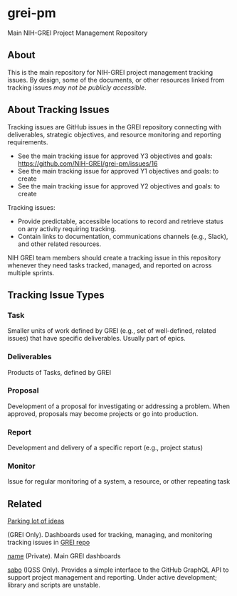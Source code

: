 # grei-pm
Main NIH-GREI Project Management Repository

## About
This is the main repository for NIH-GREI project management tracking issues. By design, some of the documents, or other resources linked from tracking issues _may not be publicly accessible_.

## About Tracking Issues
Tracking issues are GitHub issues in the GREI repository connecting with deliverables, strategic objectives, and resource monitoring and reporting requirements.
- See the main tracking issue for approved Y3 objectives and goals: https://github.com/NIH-GREI/grei-pm/issues/16
- See the main tracking issue for approved Y1 objectives and goals: to create
- See the main tracking issue for approved Y2 objectives and goals: to create

Tracking issues:
- Provide predictable, accessible locations to record and retrieve status on any activity requiring tracking.
- Contain links to documentation, communications channels (e.g., Slack), and other related resources.

NIH GREI team members should create a tracking issue in this repository whenever they need tasks tracked, managed, and reported on across multiple sprints.

## Tracking Issue Types
### Task
Smaller units of work defined by GREI (e.g., set of well-defined, related issues) that have specific deliverables. Usually part of epics.
### Deliverables
Products of Tasks, defined by GREI
### Proposal
Development of a proposal for investigating or addressing a problem. When approved, proposals may become projects or go into production. 
### Report
Development and delivery of a specific report (e.g., project status)
### Monitor
Issue for regular monitoring of a system, a resource, or other repeating task 

## Related
[Parking lot of ideas](https://docs.google.com/document/d/18a7tgKQUX6eowlVNY93efMOW1o0t_cfMPYb5xhHfkhA/edit#heading=h.22mqyjui64u9)

(GREI Only). Dashboards used for tracking, managing, and monitoring tracking issues in [GREI repo](url)

[name](url) (Private). Main GREI dashboards


[sabo](https://github.com/IQSS/sabo) (IQSS Only). Provides a simple interface to the GitHub GraphQL API to support project management and reporting. Under active development; library and scripts are unstable.
